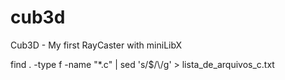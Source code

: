 # cub3d
Cub3D - My first RayCaster with miniLibX

find . -type f -name "*.c" | sed 's/$/\\/g' > lista_de_arquivos_c.txt
